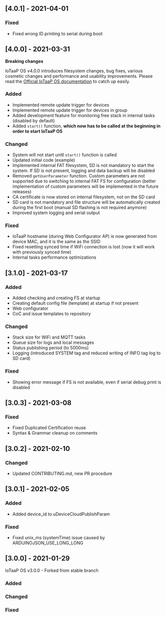 ## [4.0.1] - 2021-04-01
   
### Fixed

- Fixed wrong ID printing to serial during boot

## [4.0.0] - 2021-03-31

**Breaking changes**

IoTaaP OS v4.0.0 introduces filesystem changes, bug fixes, various cosmetic changes and performance and usability improvements. Please read the 
[Official IoTaaP OS documentation](https://docs.iotaap.io/docs-iotaap-os/) to catch up easily.
  
### Added

- Implemented remote update trigger for devices
- Implemented remote update trigger for devices in group
- Added development feature for monitoring free stack in internal tasks (disabled by default)
- Added `start()` function, **which now has to be called at the beginning in order to start IoTaaP OS**

### Changed

- System will not start unitl `start()` function is called
- Updated initial code (example)
- Implemented internal FAT filesystem, SD is not mandatory to start the system. If SD is not present, logging and data backup will be disabled
- Removed `getUserParameter` function. Custom parameters are not supported due to switching to internal FAT FS for configuration (better implementation of custom parameters will be implemented in the future releases)
- CA certificate is now stored on internal filesystem, not on the SD card
- SD card is not mandatory and file structure will be automatically created during the first boot (manual SD flashing is not required anymore)
- Improved system logging and serial output

### Fixed

- IoTaaP hostname (during Web Configurator AP) is now generated from device MAC, and it is the same as the SSID
- Fixed resetting synced time if WiFi connection is lost (now it will work with previously synced time)
- Internal tasks performance optimizations

## [3.1.0] - 2021-03-17
  
### Added

- Added checking and creating FS at startup
- Creating default config file (template) at startup if not present
- Web configurator
- CoC and issue templates to repository

### Changed

- Stack size for WiFi and MQTT tasks
- Queue size for logs and local messages
- Status publishing period (to 5000ms)
- Logging (introduced SYSTEM tag and reduced writing of INFO tag log to SD card)

### Fixed 

- Showing error message if FS is not available, even if serial debug print is disabled

## [3.0.3] - 2021-03-08
  
### Fixed

- Fixed Duplicated Certification reuse
- Syntax & Grammar cleanup on comments

## [3.0.2] - 2021-02-10

### Changed

- Updated CONTRIBUTING.md, new PR procedure

## [3.0.1] - 2021-02-05

### Added

- Added device_id to uDeviceCloudPublishParam
   
### Fixed

- Fixed unix_ms (systemTime)  issue caused by ARDUINOJSON_USE_LONG_LONG

## [3.0.0] - 2021-01-29
  
IoTaaP OS v3.0.0 - Forked from stable branch

### Added

### Changed
   
### Fixed
